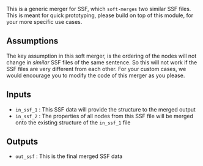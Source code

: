 This is a generic merger for SSF, which `soft-merges` two similar SSF files. This is meant for quick prototyping, please build on top of this module, for your more specific use cases.

Assumptions
-----------
The key assumption in this soft merger, is the ordering of the nodes will not change in *similar* SSF files of the same sentence. So this will not work
if the SSF files are very different from each other. For your custom cases, we would encourage you to modify the code of this merger as you please.

Inputs
------
* `in_ssf_1` : This SSF data will provide the structure to the merged output
* `in_ssf_2` : The properties of all nodes from this SSF file will be merged onto the existing structure of the `in_ssf_1` file

Outputs
-------
* `out_ssf` : This is the final merged SSF data
